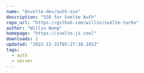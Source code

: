 ```yaml
---
name: "@svelte-dev/auth-sso"
description: "SSO for Svelte Auth"
repo_url: "https://github.com/willin/svelte-turbo"
author: "Willin Wang"
homepage: "https://svelte.js.cool"
downloads: 1
updated: "2023-12-31T05:27:38.185Z"
tags: 
  - auth
  - server
---
```

